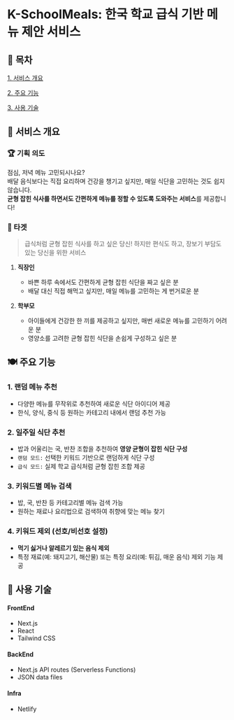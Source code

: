 # K-SchoolMeals: 한국 학교 급식 기반 메뉴 제안 서비스

## 🍚 목차
[1. 서비스 개요](#rice-서비스-개요)

[2. 주요 기능](#rice-주요-기능)

[3. 사용 기술](#rice-사용-기술)


## 🍚 서비스 개요  

### 🏆 기획 의도  

점심, 저녁 메뉴 고민되시나요?  
배달 음식보다는 직접 요리하며 건강을 챙기고 싶지만, 매일 식단을 고민하는 것도 쉽지 않습니다.  
**균형 잡힌 식사를 하면서도 간편하게 메뉴를 정할 수 있도록 도와주는 서비스**를 제공합니다!  

### 🎯 타겟  

> 급식처럼 균형 잡힌 식사를 하고 싶은 당신! 하지만 편식도 하고, 장보기 부담도 있는 당신을 위한 서비스  

1. **직장인**  
   - 바쁜 하루 속에서도 간편하게 균형 잡힌 식단을 짜고 싶은 분  
   - 배달 대신 직접 해먹고 싶지만, 매일 메뉴를 고민하는 게 번거로운 분  

2. **학부모**  
   - 아이들에게 건강한 한 끼를 제공하고 싶지만, 매번 새로운 메뉴를 고민하기 어려운 분  
   - 영양소를 고려한 균형 잡힌 식단을 손쉽게 구성하고 싶은 분  

## 🍽️ 주요 기능  

### 1. **랜덤 메뉴 추천**  
   - 다양한 메뉴를 무작위로 추천하여 새로운 식단 아이디어 제공  
   - 한식, 양식, 중식 등 원하는 카테고리 내에서 랜덤 추천 가능  

### 2. **일주일 식단 추천**  
   - 밥과 어울리는 국, 반찬 조합을 추천하여 **영양 균형이 잡힌 식단 구성**  
   - `랜덤 모드:` 선택한 키워드 기반으로 랜덤하게 식단 구성  
   - `급식 모드:` 실제 학교 급식처럼 균형 잡힌 조합 제공  

### 3. **키워드별 메뉴 검색**  
   - 밥, 국, 반찬 등 카테고리별 메뉴 검색 가능  
   - 원하는 재료나 요리법으로 검색하여 취향에 맞는 메뉴 찾기  

### 4. **키워드 제외 (선호/비선호 설정)**  
   - **먹기 싫거나 알레르기 있는 음식 제외**  
   - 특정 재료(예: 돼지고기, 해산물) 또는 특정 요리(예: 튀김, 매운 음식) 제외 기능 제공   


## 🍚 사용 기술

#### FrontEnd

*   Next.js
*   React
*   Tailwind CSS

#### BackEnd

*   Next.js API routes (Serverless Functions)
*   JSON data files

#### Infra

*   Netlify